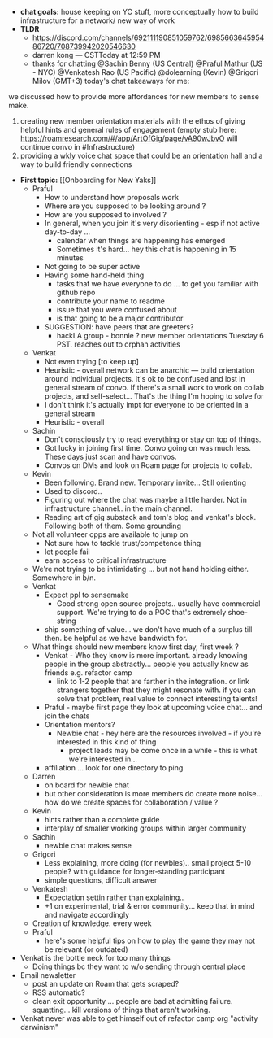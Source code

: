 - **chat goals:** house keeping on YC stuff, more conceptually how to build infrastructure for a network/ new way of work 
- **TLDR**
    - https://discord.com/channels/692111190851059762/698566364595486720/708739942020546630
    - darren kong — CSTToday at 12:59 PM
    - thanks for chatting @Sachin Benny (US Central) @Praful Mathur (US - NYC) @Venkatesh Rao (US Pacific) @dolearning (Kevin) @Grigori Milov (GMT+3) 
today's chat takeaways for me: 

we discussed how to provide more affordances for new members to sense make.
1. creating new member orientation materials with the ethos of giving helpful hints and general rules of engagement (empty stub here: https://roamresearch.com/#/app/ArtOfGig/page/vA90wJbvO 
will continue convo in #Infrastructure) 
2. providing a wkly voice chat space that could be an orientation hall and a way to build friendly connections
- **First topic:** [[Onboarding for New Yaks]]
    - Praful
        - How to understand how proposals work
        - Where are you supposed to be looking around ?
        - How are you supposed to involved ? 
        - In general, when you join it's very disorienting - esp if not active day-to-day ... 
            - calendar when things are happening has emerged
            - Sometimes it's hard... hey this chat is happening in 15 minutes
        - Not going to be super active
        - Having some hand-held thing 
            - tasks that we have everyone to do ... to get you familiar with github repo 
            - contribute your name to readme 
            - issue that you were confused about
            - is that going to be a major contributor 
        - SUGGESTION: have peers that are greeters? 
            - hackLA group - bonnie ? new member orientations Tuesday 6 PST. reaches out to orphan activities 
    - Venkat
        - Not even trying [to keep up]
        - Heuristic - overall network can be anarchic — build orientation around individual projects. It's ok to be confused and lost in general stream of convo. If there's a small work to work on collab projects, and self-select... That's the thing I'm hoping to solve for 
        - I don't think it's actually impt for everyone to be oriented in a general stream
        - Heuristic - overall 
    - Sachin
        - Don't consciously try to read everything or stay on top of things. 
        - Got lucky in joining first time. Convo going on was much less. These days just scan and have convos. 
        - Convos on DMs and look on Roam page for projects to collab. 
    - Kevin
        - Been following. Brand new. Temporary invite... Still orienting
        - Used to discord..
        - Figuring out where the chat was maybe a little harder. Not in infrastructure channel.. in the main channel.
        - Reading art of gig substack and tom's blog and venkat's block. Following both of them. Some grounding 
    - Not all volunteer opps are available to jump on
        - Not sure how to tackle trust/competence thing
        - let people fail 
        - earn access to critical infrastructure 
    - We're not trying to be intimidating ... but not hand holding either. Somewhere in b/n. 
    - Venkat
        - Expect ppl to sensemake
            - Good strong open source projects.. usually have commercial support. We're trying to do a POC that's extremely shoe-string
        - ship something of value... we don't have much of a surplus till then. be helpful as we have bandwidth for. 
    - What things should new members know first day, first week ? 
        - Venkat - Who they know is more important. already knowing people in the group abstractly... people you actually know as friends e.g. refactor camp
            - link to 1-2 people that are farther in the integration. or link strangers together that they might resonate with. if you can solve that problem, real value to connect interesting talents!
        - Praful - maybe first page they look at upcoming voice chat... and join the chats 
        - Orientation mentors?
            - Newbie chat - hey here are the resources involved - if you're interested in this kind of thing 
                - project leads may be come once in a while - this is what we're interested in...
        - affiliation ... look for one directory to ping 
    - Darren 
        - on board for newbie chat
        - but other consideration is more members do create more noise... how do we create spaces for collaboration / value ? 
    - Kevin
        - hints rather than a complete guide
        - interplay of smaller working groups within larger community
    - Sachin
        - newbie chat makes sense
    - Grigori
        - Less explaining, more doing (for newbies).. small project 5-10 people? with guidance for longer-standing participant
        - simple questions, difficult answer
    - Venkatesh
        - Expectation settin rather than explaining.. 
        - +1 on experimental, trial & error community... keep that in mind and navigate accordingly
    - Creation of knowledge. every week
    - Praful 
        - here's some helpful tips on how to play the game they may not be relevant (or outdated) 
- Venkat is the bottle neck for too many things
    - Doing things bc they want to w/o sending through central place
- Email newsletter
    - post an update on Roam that gets scraped? 
    - RSS automatic? 
    - clean exit opportunity ... people are bad at admitting failure. squatting... kill versions of things that aren't working. 
- Venkat never was able to get himself out of refactor camp org "activity darwinism" 
